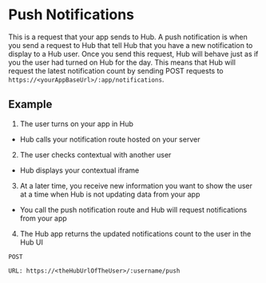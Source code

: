 # Push Notifications

This is a request that your app sends to Hub. A push notification is when you send a request to Hub that tell Hub that you have a new notification to display to a Hub user. Once you send this request, Hub will behave just as if you the user had turned on Hub for the day. This means that Hub will request the latest notification count by sending POST requests to `https://<yourAppBaseUrl>/:app/notifications`.

## Example

1. The user turns on your app in Hub
- Hub calls your notification route hosted on your server
2. The user checks contextual with another user
- Hub displays your contextual iframe
3. At a later time, you receive new information you want to show the user at a time when Hub is not updating data from your app
- You call the push notification route and Hub will request notifications from your app
4. The Hub app returns the updated notifications count to the user in the Hub UI


```
POST

URL: https://<theHubUrlOfTheUser>/:username/push
```
